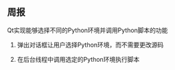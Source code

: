 ## 周报

Qt实现能够选择不同的Python环境并调用Python脚本的功能

1. 弹出对话框让用户选择Python环境，而不需要更改源码

2. 在后台线程中调用选定的Python环境执行脚本

